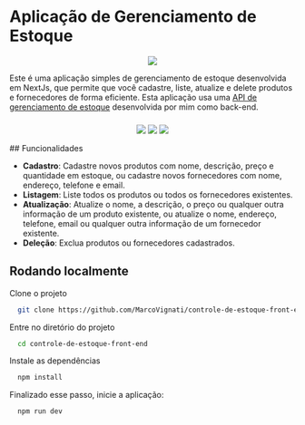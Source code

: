 
# Aplicação de Gerenciamento de Estoque

<p align="center">
   <img src="http://img.shields.io/static/v1?label=STATUS&message=EM%20DESENVOLVIMENTO&color=RED&style=for-the-badge" />
</p>

Este é uma aplicação simples de gerenciamento de estoque desenvolvida em NextJs, que permite que você cadastre, liste, atualize e delete produtos e fornecedores de forma eficiente. Esta aplicação usa uma [API de gerenciamento de estoque](https://github.com/MarcoVignati/sistema-de-controle-de-estoque) desenvolvida por mim como back-end.

###

<p align="center">
  <img src="https://img.shields.io/badge/typescript-%23007ACC.svg?style=for-the-badge&logo=typescript&logoColor=white" />
  <img src="https://img.shields.io/badge/Next-black?style=for-the-badge&logo=next.js&logoColor=white" />
  <img src="https://img.shields.io/badge/tailwindcss-%2338B2AC.svg?style=for-the-badge&logo=tailwind-css&logoColor=white" />
</p>
## Funcionalidades

- **Cadastro**: Cadastre novos produtos com nome, descrição, preço e quantidade em estoque, ou cadastre novos fornecedores com nome, endereço, telefone e email.
- **Listagem**: Liste todos os produtos ou todos os fornecedores existentes.
- **Atualização**: Atualize o nome, a descrição, o preço ou qualquer outra informação de um produto existente, ou atualize o nome, endereço, telefone, email ou qualquer outra informação de um fornecedor existente.
- **Deleção**: Exclua produtos ou fornecedores cadastrados.


## Rodando localmente

Clone o projeto

```bash
  git clone https://github.com/MarcoVignati/controle-de-estoque-front-end
```

Entre no diretório do projeto

```bash
  cd controle-de-estoque-front-end
```

Instale as dependências

```bash
  npm install
```

Finalizado esse passo, inicie a aplicação:

```bash
  npm run dev
```
